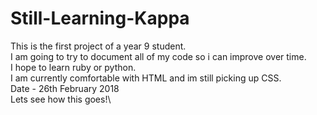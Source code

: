 # Still-Learning-Kappa
This is the first project of a year 9 student.\
I am going to try to document all of my code so i can improve over time.\
I hope to learn ruby or python.\
I am currently comfortable with HTML and im still picking up CSS.\
Date - 26th February 2018\
Lets see how this goes!\
